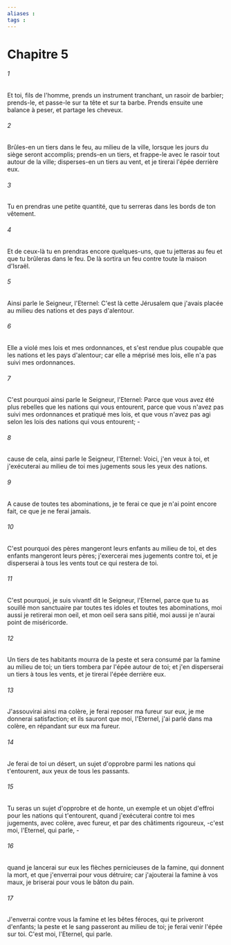 ```yaml
---
aliases : 
tags : 
---
```


# Chapitre 5

###### 1
Et toi, fils de l'homme, prends un instrument tranchant, un rasoir de barbier; prends-le, et passe-le sur ta tête et sur ta barbe. Prends ensuite une balance à peser, et partage les cheveux.
###### 2
Brûles-en un tiers dans le feu, au milieu de la ville, lorsque les jours du siège seront accomplis; prends-en un tiers, et frappe-le avec le rasoir tout autour de la ville; disperses-en un tiers au vent, et je tirerai l'épée derrière eux.
###### 3
Tu en prendras une petite quantité, que tu serreras dans les bords de ton vêtement.
###### 4
Et de ceux-là tu en prendras encore quelques-uns, que tu jetteras au feu et que tu brûleras dans le feu. De là sortira un feu contre toute la maison d'Israël.
###### 5
Ainsi parle le Seigneur, l'Eternel: C'est là cette Jérusalem que j'avais placée au milieu des nations et des pays d'alentour.
###### 6
Elle a violé mes lois et mes ordonnances, et s'est rendue plus coupable que les nations et les pays d'alentour; car elle a méprisé mes lois, elle n'a pas suivi mes ordonnances.
###### 7
C'est pourquoi ainsi parle le Seigneur, l'Eternel: Parce que vous avez été plus rebelles que les nations qui vous entourent, parce que vous n'avez pas suivi mes ordonnances et pratiqué mes lois, et que vous n'avez pas agi selon les lois des nations qui vous entourent; -
###### 8
cause de cela, ainsi parle le Seigneur, l'Eternel: Voici, j'en veux à toi, et j'exécuterai au milieu de toi mes jugements sous les yeux des nations.
###### 9
A cause de toutes tes abominations, je te ferai ce que je n'ai point encore fait, ce que je ne ferai jamais.
###### 10
C'est pourquoi des pères mangeront leurs enfants au milieu de toi, et des enfants mangeront leurs pères; j'exercerai mes jugements contre toi, et je disperserai à tous les vents tout ce qui restera de toi.
###### 11
C'est pourquoi, je suis vivant! dit le Seigneur, l'Eternel, parce que tu as souillé mon sanctuaire par toutes tes idoles et toutes tes abominations, moi aussi je retirerai mon oeil, et mon oeil sera sans pitié, moi aussi je n'aurai point de miséricorde.
###### 12
Un tiers de tes habitants mourra de la peste et sera consumé par la famine au milieu de toi; un tiers tombera par l'épée autour de toi; et j'en disperserai un tiers à tous les vents, et je tirerai l'épée derrière eux.
###### 13
J'assouvirai ainsi ma colère, je ferai reposer ma fureur sur eux, je me donnerai satisfaction; et ils sauront que moi, l'Eternel, j'ai parlé dans ma colère, en répandant sur eux ma fureur.
###### 14
Je ferai de toi un désert, un sujet d'opprobre parmi les nations qui t'entourent, aux yeux de tous les passants.
###### 15
Tu seras un sujet d'opprobre et de honte, un exemple et un objet d'effroi pour les nations qui t'entourent, quand j'exécuterai contre toi mes jugements, avec colère, avec fureur, et par des châtiments rigoureux, -c'est moi, l'Eternel, qui parle, -
###### 16
quand je lancerai sur eux les flèches pernicieuses de la famine, qui donnent la mort, et que j'enverrai pour vous détruire; car j'ajouterai la famine à vos maux, je briserai pour vous le bâton du pain.
###### 17
J'enverrai contre vous la famine et les bêtes féroces, qui te priveront d'enfants; la peste et le sang passeront au milieu de toi; je ferai venir l'épée sur toi. C'est moi, l'Eternel, qui parle.
